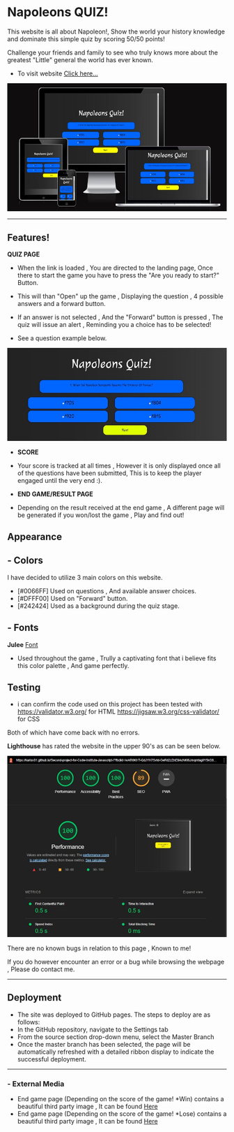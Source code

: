 # Napoleons QUIZ!

This website is all about Napoleon!, Show the world your history knowledge and dominate this simple quiz by scoring 50/50 points!

Challenge your friends and family to see who truly knows more about the greatest "Little" general the world has ever known.



 - To visit website [Click here...](https://karlox01.github.io/Second-project-for-Code-Institute-Javascript-/?fbclid=IwAR0KHT-QdJYH7Svtd-GeRd2zZnE9AcNKI6JmqmtagIlY5kG8MXyLYllIuIQ)

[![am i responsive](assets/images/AmIResponsive.JPG)](https://github.com/Karlox01/My-first-project-repo/blob/Main/images/readmephotos/am_i_responsive.JPG)


***

## Features!



 __QUIZ PAGE__

 * When the link is loaded , You are directed to the landing page, Once there to start the game you have to press the "Are you ready to start?" Button.

 * This will than "Open" up the game , Displaying the question , 4 possible answers and a forward button.

 * If an answer is not selected , And the "Forward" button is pressed , The quiz will issue an alert , Reminding you a choice has to be selected!

 * See a question example below.

 ![Quiz page](assets/images/quizExample.JPG)



* __SCORE__

* Your score is tracked at all times , However it is only displayed once all of the questions have been submitted, This is to keep the player engaged until the very end :).



* __END GAME/RESULT PAGE__

*  Depending on the result received at the end game , A different page will be generated if you won/lost the game , Play and find out!


 ## Appearance


 ## - Colors

 I have decided to utilize 3 main colors on this website.

  * [#0066FF] Used on questions , And available answer choices.
  * [#DFFF00] Used on "Forward" button.
  * [#242424] Used as a background during the quiz stage.



 
## - Fonts



__Julee__  [Font](https://fonts.google.com/specimen/Julee) 

* Used throughout the game , Trully a captivating font that i believe fits this color palette , And game perfectly.






## __Testing__


* i can confirm the code used on this project has been tested with 
 https://validator.w3.org/ for HTML
 https://jigsaw.w3.org/css-validator/ for CSS

 Both of which have come back with no errors.
 


__Lighthouse__ has rated the website in the upper 90's as can be seen below.

[![lighthouse test](assets/images/LightHouseScore.JPG)](https://github.com/Karlox01/My-first-project-repo/blob/Main/images/readmephotos/lighthouse_score.JPG)


There are no known bugs in relation to this page , Known to me!

If you do however encounter an error or a bug while browsing the webpage , Please do contact me.

***

## __Deployment__

- The site was deployed to GitHub pages. The steps to deploy are as follows:
- In the GitHub repository, navigate to the Settings tab 
- From the source section drop-down menu, select the Master Branch
- Once the master branch has been selected, the page will be automatically refreshed with a detailed ribbon display to indicate the successful deployment. 


*** 




### - External Media


- End game page (Depending on the score of the game! *Win) contains a beautiful third party image , It can be found [Here](https://www.history.com/topics/european-history/napoleon/)
- End game page (Depending on the score of the game! *Lose) contains a beautiful third party image , It can be found [Here](https://www.agefotostock.com/age/en/details-photo/prince-bagration-at-the-battle-of-borodino-averyanov-alexander-yuriyevich-1950-oil-on-canvas-modern-1995-private-collection-painting/FAI-16951/)






